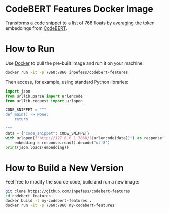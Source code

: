 # CodeBERT Features Docker Image

Transforms a code snippet to a list of 768 floats by averaging the
token embeddings from
[CodeBERT](https://huggingface.co/microsoft/codebert-base).

# How to Run

Use [Docker](https://www.docker.com/get-started/) to pull the
pre-built image and run it on your machine:

```sh
docker run -it -p 7860:7860 inpefess/codebert-features
```

Then access, for example, using standard Python libraries:

```python
import json
from urllib.parse import urlencode
from urllib.request import urlopen

CODE_SNIPPET = """
def main() -> None:
    return

"""
data = {"code_snippet": CODE_SNIPPET}
with urlopen(f"http://127.0.0.1:7860/?{urlencode(data)}") as response:
    embedding = response.read().decode("utf8")
print(json.loads(embedding))
```

# How to Build a New Version

Feel free to modify the source code, build and run a new image:

```sh
git clone https://github.com/inpefess/codebert-features
cd codebert features
docker build -t my-codebert-features .
docker run -it -p 7860:7860 my-codebert-features
```
